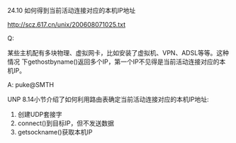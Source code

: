 24.10 如何得到当前活动连接对应的本机IP地址

http://scz.617.cn/unix/200608071025.txt

Q:

某些主机配有多块物理、虚拟网卡，比如安装了虚拟机、VPN、ADSL等等。这种情况
下gethostbyname()返回多个IP，第一个IP不见得是当前活动连接对应的本机IP。

A: puke@SMTH

UNP 8.14小节介绍了如何利用路由表确定当前活动连接对应的本机IP地址:

1) 创建UDP套接字
2) connect()到目标IP，但不发送数据
3) getsockname()获取本机IP

